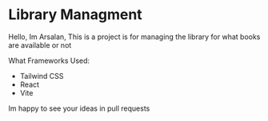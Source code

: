 # Library Managment

Hello, Im Arsalan, This is a project is for managing the library for what books are available or not

What Frameworks Used:
- Tailwind CSS
- React
- Vite

Im happy to see your ideas in pull requests
